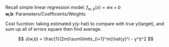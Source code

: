 

Recall simple linear regression model: $f_{w,b}(x) = wx + b$  
**w,b**: Parameters/Coefficients/Weights

Cost fucntion: taking estimated y(y-hat) to compare with true y(target), and sum up all of errors square then find average. 

$$ J(w,b) = \frac{1}{2m}\sum\limits_{i=1}^m(\hat{y}^i - y^i)^2 $$
